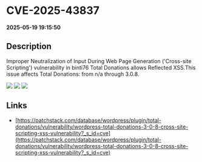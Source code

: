 # CVE-2025-43837

**2025-05-19 19:15:50**

## Description
Improper Neutralization of Input During Web Page Generation ('Cross-site Scripting') vulnerability in binti76 Total Donations allows Reflected XSS.This issue affects Total Donations: from n/a through 3.0.8.

![](https://img.shields.io/static/v1?label=Score&message=7.1&color=red)
![](https://img.shields.io/static/v1?label=Severity&message=HIGH&color=red)
![](https://img.shields.io/static/v1?label=CWE&message=XSS&color=green)

## Links
- [https://patchstack.com/database/wordpress/plugin/total-donations/vulnerability/wordpress-total-donations-3-0-8-cross-site-scripting-xss-vulnerability?_s_id=cve](https://patchstack.com/database/wordpress/plugin/total-donations/vulnerability/wordpress-total-donations-3-0-8-cross-site-scripting-xss-vulnerability?_s_id=cve)
